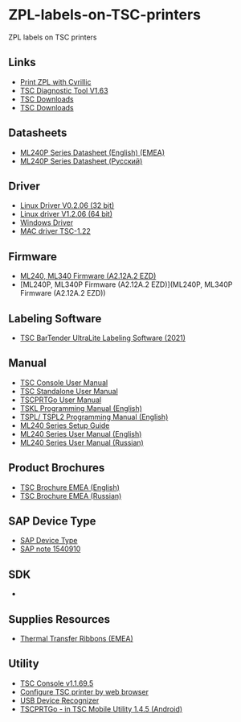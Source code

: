 # ZPL-labels-on-TSC-printers
ZPL labels on TSC printers

## Links
- [Print ZPL with Cyrillic](Print%20ZPL%20with%20Cyrillic/README.md)
- [TSC Diagnostic Tool V1.63](https://easyscan.com.hk/download/tsc-diagnostic-tool-v1-63/)
- [TSC Downloads](https://emea.tscprinters.com/en/downloads)
- [TSC Downloads](https://in.tscprinters.com/en/downloads)

## Datasheets
- [ML240P Series Datasheet (English) (EMEA)](https://fs.tscprinters.com/en/dl/3/2030)
- [ML240P Series Datasheet (Русский)](https://fs.tscprinters.com/en/dl/3/2036)

## Driver
- [Linux Driver V0.2.06 (32 bit)](https://fs.tscprinters.com/en/dl/3/3443)
- [Linux driver V1.2.06 (64 bit)](https://fs.tscprinters.com/en/dl/3/3444)
- [Windows Driver](https://fs.tscprinters.com/en/dl/3/3448)
- [MAC driver TSC-1.22](https://fs.tscprinters.com/en/dl/3/3445)

## Firmware
- [ML240, ML340 Firmware (A2.12A.2 EZD)](https://fs.tscprinters.com/en/dl/3/3416)
- [ML240P, ML340P Firmware (A2.12A.2 EZD)](ML240P, ML340P Firmware (A2.12A.2 EZD))

## Labeling Software
- [TSC BarTender UltraLite Labeling Software (2021)](https://emea.tscprinters.com/en/form/send-download-link?file=7288)

## Manual
- [TSC Console User Manual](https://fs.tscprinters.com/en/dl/3/7560)
- [TSC Standalone User Manual](https://fs.tscprinters.com/en/dl/3/7559)
- [TSCPRTGo User Manual](https://fs.tscprinters.com/en/dl/3/7558)
- [TSKL Programming Manual (English)](https://fs.tscprinters.com/en/dl/3/2540)
- [TSPL/ TSPL2 Programming Manual (English)](https://fs.tscprinters.com/en/dl/3/2541)
- [ML240 Series Setup Guide](https://fs.tscprinters.com/en/dl/3/2563)
- [ML240 Series User Manual (English)](https://fs.tscprinters.com/en/dl/3/2564)
- [ML240 Series User Manual (Russian)](https://fs.tscprinters.com/en/dl/3/2355)

## Product Brochures
- [TSC Brochure EMEA (English)](https://fs.tscprinters.com/en/dl/3/6577)
- [TSC Brochure EMEA (Russian)](https://fs.tscprinters.com/en/dl/3/6599)

## SAP Device Type
- [SAP Device Type](https://fs.tscprinters.com/en/dl/3/3446)
- [SAP note 1540910](https://fs.tscprinters.com/en/dl/3/3447)

## SDK
- 

## Supplies Resources
- [Thermal Transfer Ribbons (EMEA)](https://fs.tscprinters.com/en/dl/3/7688)

## Utility
- [TSC Console v1.1.69.5](https://emea.tscprinters.com/en/form/send-download-link?file=7311)
- [Configure TSC printer by web browser](https://fs.tscprinters.com/en/dl/3/2812)
- [USB Device Recognizer](https://fs.tscprinters.com/en/dl/3/2811)
- [TSCPRTGo - in TSC Mobile Utility 1.4.5 (Android)](https://emea.tscprinters.com/en/form/send-download-link?file=7314)
